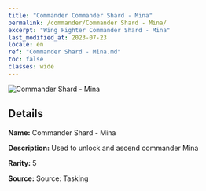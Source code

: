 ```yaml
---
title: "Commander Commander Shard - Mina"
permalink: /commander/Commander Shard - Mina/
excerpt: "Wing Fighter Commander Shard - Mina"
last_modified_at: 2023-07-23
locale: en
ref: "Commander Shard - Mina.md"
toc: false
classes: wide
---
```



 ![Commander Shard - Mina](/images/commander/actor_debris_4_zbsx_img11.png)

## Details

 **Name:** Commander Shard - Mina 

 **Description:** Used to unlock and ascend commander Mina 

 **Rarity:** 5 

 **Source:** Source: Tasking 


